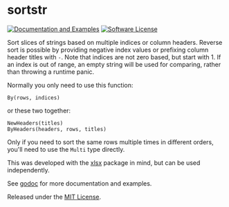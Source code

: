 # sortstr

[![Documentation and Examples](https://godoc.org/github.com/stanim/sortstr?status.svg)](https://godoc.org/github.com/stanim/sortstr)
[![Software License](https://img.shields.io/badge/License-MIT-orange.svg?style=flat-square)](https://github.com/stanim/sortstr/blob/master/LICENSE)

Sort slices of strings based on multiple indices or column
headers.
Reverse sort is possible by providing negative index
values or prefixing column header titles with `-`.
Note that indices are not zero based, but start with 1.
If an index is out of range, an empty string will be
used for comparing, rather than throwing a runtime
panic.

Normally you only need to use this function:

    By(rows, indices)

or these two together:

    NewHeaders(titles)
    ByHeaders(headers, rows, titles)

Only if you need to sort the same rows multiple times
in different orders, you'll need to use the `Multi` type
directly.

This was developed with the
[xlsx](https://github.com/tealeg/xlsx)
package in mind, but can be used independently.

See [godoc](https://godoc.org/github.com/stanim/sortstr) for more documentation and examples.

Released under the [MIT License](https://github.com/stanim/sortstr/blob/master/LICENSE).
